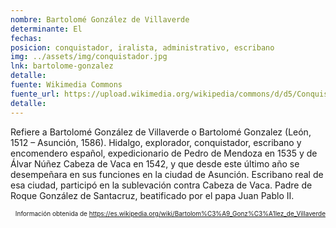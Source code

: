 ```yaml
---
nombre: Bartolomé González de Villaverde
determinante: El
fechas: 
posicion: conquistador, iralista, administrativo, escribano
img: ../assets/img/conquistador.jpg
lnk: bartolome-gonzalez
detalle: 
fuente: Wikimedia Commons
fuente_url: https://upload.wikimedia.org/wikipedia/commons/d/d5/Conquistador_espa%C3%B1ol.JPG
detalle: 
---
```


<p>Refiere a Bartolomé González de Villaverde o Bartolomé Gonzalez (León, 1512 – Asunción, 1586). Hidalgo, explorador, conquistador, escribano y encomendero español, expedicionario de Pedro de Mendoza en 1535 y de Álvar Núñez Cabeza de Vaca en 1542, y que desde este último año se desempeñara en sus funciones en la ciudad de Asunción. Escribano real de esa ciudad, participó en la sublevación contra Cabeza de Vaca. Padre de Roque González de Santacruz, beatificado por el papa Juan Pablo II.</p>
<p style="font-size: 10px; text-align:right;">Información obtenida de <a href="https://es.wikipedia.org/wiki/Bartolom%C3%A9_Gonz%C3%A1lez_de_Villaverde" target="_blank">https://es.wikipedia.org/wiki/Bartolom%C3%A9_Gonz%C3%A1lez_de_Villaverde</a></p>